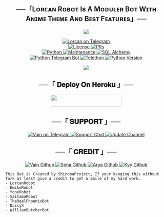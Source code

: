 <h2 align="center">
    ──「Lᴏʀᴄᴀɴ Rᴏʙᴏᴛ Is A Mᴏᴅᴜʟᴇʀ Bᴏᴛ Wɪᴛʜ Aɴɪᴍᴇ Tʜᴇᴍᴇ Aɴᴅ  Bᴇsᴛ Fᴇᴀᴛᴜʀᴇs」──
</h2>

<p align="center">
  <img src="https://telegra.ph/file/b966355ffc24bce6ff86b.jpg">
</p>

<p align="center">
<a href="https://t.me/Lorcanbot"> <img src="https://github.com/EDWARD-ELRIC/LorcanRobot/blob/Lorcan/LorcanRobot/resources/Lorcan-robot.svg" alt="Lorcan on Telegram" /> </a></br>
<a href="https://github.com/EDWARD-ELRIC/LorcanRobot/blob/master/LICENSE"> <img src="https://img.shields.io/badge/License-GPLv3-blueviolet?style=for-the-badge" alt="License" /> </a>
<a href="https://makeapullrequest.com"> <img src="https://img.shields.io/badge/PRs-Welcome-yellow?style=for-the-badge" alt="PRs" /></a></br>
<a href="https://www.python.org/"> <img src="https://img.shields.io/badge/Made%20With-Python-orange?style=for-the-badge&logo=python" alt="Python" /> </a>
<a href="https://GitHub.com/EDWARD-ELRIC/LorcanRobot"> <img src="https://img.shields.io/badge/Maintained-No-lightgrey?style=for-the-badge" alt="Maintenance" /> </a>
<a href="https://docs.sqlalchemy.org/en/14/"> <img src="https://img.shields.io/badge/SQL%20Alchemy-1.4.29-green?style=for-the-badge" alt="SQL Alchemy" /> </a><br>
<a href="https://python-telegram-bot.org"> <img src="https://img.shields.io/badge/PTB-13.10-white?style=for-the-badge&logo=github" alt="Python Telegram Bot" /> </a>
<a href="https://docs.telethon.dev"> <img src="https://img.shields.io/badge/Telethon-1.23.0-red?style=for-the-badge&logo=github" alt="Telethon" /> </a>
<a href="https://docs.python.org"> <img src="https://img.shields.io/badge/Python-3.10.1-purple?style=for-the-badge&logo=python" alt="Python Version" /> </a>
</p>

<p align="center">
  <img src="https://telegra.ph/file/c0a206d40ea5abccf5ecb.jpg">
</p>

<h2 align="center">
    ──「 𝐃𝐞𝐩𝐥𝐨𝐲 𝐎𝐧 𝐇𝐞𝐫𝐨𝐤𝐮 」──
</h2>

<p align="center"><a href="https://heroku.com/deploy?template=https://github.com/EDWARD-ELRIC/LorcanRobot"> <img src="https://img.shields.io/badge/Deploy%20To%20Heroku-purple?style=for-the-badge&logo=heroku" width="220" height="38.45"/></a></p>


<h2 align="center">
    ──「 𝐒𝐔𝐏𝐏𝐎𝐑𝐓 」──
</h2>

<p align="center">
<a href="https://t.me/lI_EDWARD_Il"> <img src="https://img.shields.io/badge/EDWARD-User-green?style=for-the-badge&logo=telegram" alt="Vain on Telegram" /> </a>
<a href="https://t.me/LORCAN_X_SUPPORT"> <img src="https://img.shields.io/badge/Support-Chat-green?style=for-the-badge&logo=telegram" alt="Support Chat" /> </a>
<a href="https://t.me/LORCAN_X_UPDATES"> <img src="https://img.shields.io/badge/Update-Channel-green?style=for-the-badge&logo=telegram" alt="Update Channel" /> </a>
</p>

<h2 align="center">
    ──「 𝐂𝐑𝐄𝐃𝐈𝐓 」──
</h2>

<p align="center">
<a href="https://github.com/EDWARD-ELRIC"> <img src="https://img.shields.io/badge/Vain-Github-magenta?style=for-the-badge&logo=github" alt="Vain Github" /> </a>
<a href="https://github.com/kennedy-ex"> <img src="https://img.shields.io/badge/Sena-Github-magenta?style=for-the-badge&logo=github" alt="Sena Github" /> </a>
<a href="https://github.com/Aryazakaria01"> <img src="https://img.shields.io/badge/Arya-Github-magenta?style=for-the-badge&logo=github" alt="Arya Github" /> </a>
<a href="https://github.com/zxcskyy"> <img src="https://img.shields.io/badge/Kyy-Github-magenta?style=for-the-badge&logo=github" alt="Kyy Github" /> </a>
</p>

```
This Bot is Created by ShinobuProject, If your kanging this without fork at least give a credit to get a smile of my hard work. 
- LorcanRobot
- EmikoRobot
- YoneRobot
- SaitamaRobot 
- TheRealPhoenixBot
- DaisyX 
- WilliamButcherBot
```
